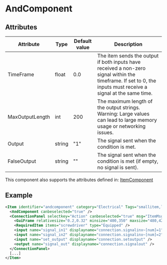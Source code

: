 # AndComponent


## Attributes

| Attribute|Type|Default value|Description |
| ---|---|---|--- |
| TimeFrame|float|0.0|The item sends the output if both inputs have received a non-zero signal within the timeframe. If set to 0, the inputs must receive a signal at the same time. |
| MaxOutputLength|int|200|The maximum length of the output strings. Warning: Large values can lead to large memory usage or networking issues. |
| Output|string|"1"|The signal sent when the condition is met. |
| FalseOutput|string|""|The signal sent when the condition is met (if empty, no signal is sent). |

This component also supports the attributes defined in: [ItemComponent](ItemComponent.md)


## Example
```xml
<Item identifier="andcomponent" category="Electrical" Tags="smallitem,logic" maxstacksize="8" cargocontaineridentifier="metalcrate" scale="0.5" impactsoundtag="impact_metal_light" isshootable="true">
  <AndComponent canbeselected="true" />
  <ConnectionPanel selectkey="Action" canbeselected="true" msg="ItemMsgRewireScrewdriver" hudpriority="10">
    <GuiFrame relativesize="0.2,0.32" minsize="400,350" maxsize="480,420" anchor="Center" style="ConnectionPanel" />
    <RequiredItem items="screwdriver" type="Equipped" />
    <input name="signal_in1" displayname="connection.signalinx~[num]=1" />
    <input name="signal_in2" displayname="connection.signalinx~[num]=2" />
    <input name="set_output" displayname="connection.setoutput" />
    <output name="signal_out" displayname="connection.signalout" />
  </ConnectionPanel>
  [...]
</Item>
```

